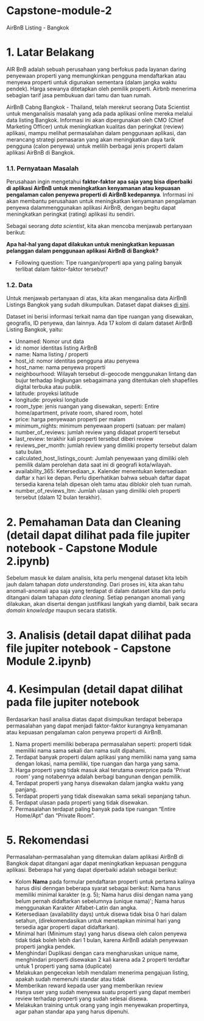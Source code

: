 # Capstone-module-2
AirBnB Listing - Bangkok

# 1. Latar Belakang

AIR BnB adalah sebuah perusahaan yang berfokus pada layanan daring penyewaan properti yang memungkinkan pengguna mendaftarkan atau menyewa properti untuk digunakan sementara (dalam jangka waktu pendek). Harga sewanya ditetapkan oleh pemilik properti. Airbnb menerima sebagian tarif jasa pembukuan dari tamu dan tuan rumah.

AirBnB Cabng Bangkok - Thailand, telah merekrut seorang Data Scientist untuk menganalisis masalah yang ada pada aplikasi online mereka melalui data listing Bangkok. Informasi ini akan dipergunakan oleh CMO (Chief Marketing Officer) untuk meningkatkan kualitas dan peringkat (review) aplikasi, mampu melihat permasalahan dalam penggunaan aplikasi, dan merancang strategi pemasaran yang akan meningkatkan daya tarik pengguna (calon penyewa) untuk melilih berbagai jenis properti dalam aplikasi AirBnB di Bangkok. 

### 1.1. Pernyataan Masalah
Perusahaan ingin mengetahui **faktor-faktor apa saja yang bisa diperbaiki di aplikasi AirBnB untuk meningkatkan kenyamanan atau kepuasan pengalaman calon penyewa properti di AirBnB kedepannya**. Informasi ini akan membantu perusahaan untuk meningkatkan kenyamanan pengalaman penyewa dalammenggunakan aplikasi AirBnB, dengan begitu dapat meningkatkan peringkat (rating) aplikasi itu sendiri. 

Sebagai seorang *data scientist*, kita akan mencoba menjawab pertanyaan berikut:

**Apa hal-hal yang dapat dilakukan untuk meningkatkan kepuasan pelanggan dalam penggunaan aplikasi AirBnB di Bangkok?**

- Following question: Tipe ruangan/properti apa yang paling banyak terlibat dalam faktor-faktor tersebut?


### 1.2. Data
Untuk menjawab pertanyaan di atas, kita akan menganalisa data AirBnB Listings Bangkok yang sudah dikumpulkan. Dataset dapat diakses [di sini](https://drive.google.com/file/d/1Kagt-IMGruvyBV3tH6HYa721JK-TN-56/view?usp=drive_link). 

Dataset ini berisi informasi terkait nama dan tipe ruangan yang disewakan, geografis, ID penyewa, dan lainnya. Ada 17 kolom di dalam dataset AirBnB Listing Bangkok, yaitu:  

 * Unnamed: Nomor urut data
 * id: nomor identitas listing AirBnB 
 * name: Nama listing / properti
 * host_id: nomor identitas pengguna atau penyewa  
 * host_name: nama penyewa properti 
 * neighbourhood: Wilayah tersebut di-geocode menggunakan lintang dan bujur terhadap lingkungan sebagaimana yang ditentukan oleh shapefiles digital terbuka atau publik. 
 * latitude: proyeksi latitude
 * longitude: proyeksi longitude
 * room_type: jenis ruangan yang disewakan, seperti: Entire home/apartment, private room, shared room, hotel  
 * price: harga penyewaan properti per malam
 * minimum_nights: minimum penyewaan properti (satuan: per malam)
 * number_of_reviews: jumlah review yang didapat properti tersebut
 * last_review: terakhir kali properti tersebut diberi review
 * reviews_per_month: jumlah review yang dimiliki property tersebut dalam satu bulan
 * calculated_host_listings_count: Jumlah penyewaan yang dimiliki oleh pemilik dalam perolehan data saat ini di geografi kota/wilayah.
 * availability_365: Ketersediaan_x. Kalender menentukan ketersediaan daftar x hari ke depan. Perlu diperhatikan bahwa sebuah daftar dapat tersedia karena telah dipesan oleh tamu atau diblokir oleh tuan rumah.
 * number_of_reviews_ltm: Jumlah ulasan yang dimiliki oleh properti tersebut (dalam 12 bulan terakhir).


# 2. Pemahaman Data dan Cleaning (detail dapat dilihat pada file jupiter notebook - Capstone Module 2.ipynb)
Sebelum masuk ke dalam analisis, kita perlu mengenal dataset kita lebih jauh dalam tahapan *data understanding*. Dari proses ini, kita akan tahu anomali-anomali apa saja yang terdapat di dalam dataset kita dan perlu ditangani dalam tahapan *data cleaning*. Setiap penangan anomali yang dilakukan, akan disertai dengan justifikasi langkah yang diambil, baik secara *domain knowledge* maupun secara statistik.

# 3. Analisis (detail dapat dilihat pada file jupiter notebook - Capstone Module 2.ipynb)

# 4. Kesimpulan (detail dapat dilihat pada file jupiter notebook
Berdasarkan hasil analisa diatas dapat disimpulkan terdapat beberapa permasalahan yang dapat menjadi faktor-faktor kurangnya kenyamanan atau kepuasan pengalaman calon penyewa properti di AirBnB.
1. Nama properti memiliki beberapa permasalahan seperti: properti tidak memiliki nama sama sekali dan nama sulit dipahami.
2. Terdapat banyak properti dalam aplikasi yang memiliki nama yang sama dengan lokasi, nama pemiliki, tipe ruangan dan harga yang sama.
3. Harga properti yang tidak masuk akal terutama overprice pada 'Privat room' yang notabennya adalah berbagi bangunan dengan pemilik.
4. Terdapat properti yang hanya disewakan dalam jangka waktu yang panjang.
5. Terdapat properti yang tidak disewakan sama sekali sepanjang tahun.
6. Terdapat ulasan pada properti yang tidak disewakan.
7. Permasalahan terdapat paling banyak pada tipe ruangan “Entire Home/Apt” dan “Private Room”.

# 5. Rekomendasi
Permasalahan-permasalahan yang ditemukan dalam aplikasi AirBnB di Bangkok dapat ditangani agar dapat meningkatkan kepuasan pengguna aplikasi. Beberapa hal yang dapat diperbaiki adalah sebagai berikut:
- Kolom **Nama** pada formular pendaftaran properti untuk pertama kalinya harus diisi denngan beberapa syarat sebagai berikut: Nama harus memiliki minimal karakter (e.g. 5); Nama harus diisi dengan nama yang belum pernah didaftarkan sebelumnya (unique nama)'; Nama harus menggunakan Karakter Alfabet-Latin dan angka.
- Ketersediaan (availability days) untuk disewa tidak bisa 0 hari dalam setahun, (direkomendasikan untuk menetapkan minimal hari yang tersedia agar properti dapat didaftarkan).
- Minimal hari (Minimum stay) yang harus disewa oleh calon penyewa tidak tidak boleh lebih dari 1 bulan, karena AirBnB adalah penyewaan properti jangka pendek.
- Menghindari Duplikasi dengan cara mengharuskan unique name, menghindari properti disewakan 2 kali karena ada 2 properti terdaftar untuk 1 properti yang sama (duplicate)
- Melakukan pengecekan lebih mendalam menerima pengajuan listing, apakah sudah memenuhi standar atau tidak
- Memberikan reward kepada user yang memberikan review 
- Hanya user yang sudah menyewa suatu properti yang dapat memberi review terhadap properti yang sudah selesai disewa.
- Melakukan training untuk orang yang ingin menyewakan propertinya, agar pahan standar apa yang harus dipenuhi.
